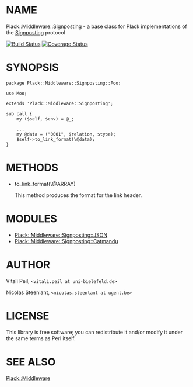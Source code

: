 # NAME

Plack::Middleware::Signposting - a base class for Plack implementations of the [Signposting](https://signposting.org) protocol

[![Build Status](https://travis-ci.org/LibreCat/Plack-Middleware-Signposting.svg?branch=master)](https://travis-ci.org/LibreCat/Plack-Middleware-Signposting)
[![Coverage Status](https://coveralls.io/repos/github/LibreCat/Plack-Middleware-Signposting/badge.svg?branch=master)](https://coveralls.io/github/LibreCat/Plack-Middleware-Signposting?branch=master)

# SYNOPSIS

    package Plack::Middleware::Signposting::Foo;

    use Moo;

    extends 'Plack::Middleware::Signposting';

    sub call {
        my ($self, $env) = @_;

        ...
        my @data = ("0001", $relation, $type);
        $self->to_link_format(\@data);
    }

# METHODS

- to\_link\_format(\\@ARRAY)

    This method produces the format for the link header.

# MODULES

- [Plack::Middleware::Signposting::JSON](https://metacpan.org/pod/Plack::Middleware::Signposting::JSON)
- [Plack::Middleware::Signposting::Catmandu](https://metacpan.org/pod/Plack::Middleware::Signposting::Catmandu)

# AUTHOR

Vitali Peil, `<vitali.peil at uni-bielefeld.de>`

Nicolas Steenlant, `<nicolas.steenlant at ugent.be>`

# LICENSE

This library is free software; you can redistribute it and/or modify
it under the same terms as Perl itself.

# SEE ALSO

[Plack::Middleware](https://metacpan.org/pod/Plack::Middleware)
